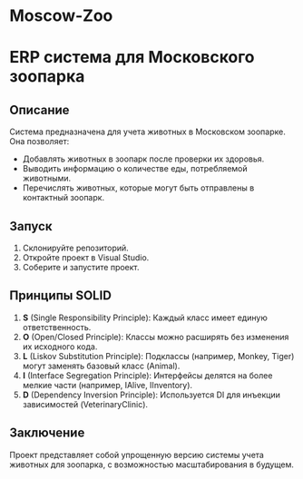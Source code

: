 # Moscow-Zoo
# ERP система для Московского зоопарка

## Описание

Система предназначена для учета животных в Московском зоопарке. Она позволяет:
- Добавлять животных в зоопарк после проверки их здоровья.
- Выводить информацию о количестве еды, потребляемой животными.
- Перечислять животных, которые могут быть отправлены в контактный зоопарк.

## Запуск

1. Склонируйте репозиторий.
2. Откройте проект в Visual Studio.
3. Соберите и запустите проект.

## Принципы SOLID

1. **S** (Single Responsibility Principle): Каждый класс имеет единую ответственность.
2. **O** (Open/Closed Principle): Классы можно расширять без изменения их исходного кода.
3. **L** (Liskov Substitution Principle): Подклассы (например, Monkey, Tiger) могут заменять базовый класс (Animal).
4. **I** (Interface Segregation Principle): Интерфейсы делятся на более мелкие части (например, IAlive, IInventory).
5. **D** (Dependency Inversion Principle): Используется DI для инъекции зависимостей (VeterinaryClinic).

## Заключение

Проект представляет собой упрощенную версию системы учета животных для зоопарка, с возможностью масштабирования в будущем.
